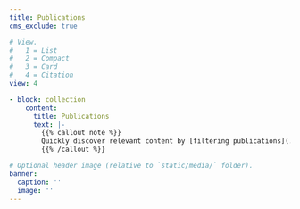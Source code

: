 ```yaml
---
title: Publications
cms_exclude: true

# View.
#   1 = List
#   2 = Compact
#   3 = Card
#   4 = Citation
view: 4

- block: collection
    content:
      title: Publications
      text: |-
        {{% callout note %}}
        Quickly discover relevant content by [filtering publications](./publication/).
        {{% /callout %}}

# Optional header image (relative to `static/media/` folder).
banner:
  caption: ''
  image: ''
---
```

